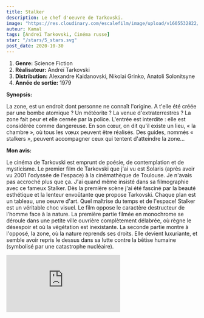 ```yaml
---
title: Stalker
description: Le chef d'oeuvre de Tarkovski.
image: "https://res.cloudinary.com/escalefilm/image/upload/v1605532822/stalker_tu6sur.jpg"
auteur: Kamal
tags: [Andreï Tarkovski, Cinéma russe]
star: "/stars/5_stars.svg"
post_date: 2020-10-30
---
```


1. **Genre:** Science Fiction
2. **Réalisateur:** Andreï Tarkovski
3. **Distribution:** Alexandre Kaidanovski, Nikolai Grinko, Anatoli Solonitsyne
4. **Année de sortie:** 1979

**Synopsis:**

La zone, est un endroit dont personne ne connaît l'origine. A t'elle été créée par une bombe atomique ? Un météorite ? La venue d'extraterrestres ? La zone fait peur et elle cernée par la police. L'entrée est interdite : elle est considérée comme dangereuse. En son cœur, on dit qu'il existe un lieu, « la chambre », où tous les vœux peuvent être réalisés. Des guides, nommés « stalkers », peuvent accompagner ceux qui tentent d'atteindre la zone...

**Mon avis:**

Le cinéma de Tarkovski est emprunt de poésie, de contemplation et de mysticisme.
Le premier film de Tarkovski que j'ai vu est Solaris (après avoir vu 2001 l'odyssée de l'espace) à la cinémathèque de Toulouse. Je n'avais pas accroché plus que ça. J'ai quand même insisté dans sa filmographie avec ce fameux Stalker. Dès la première scène j'ai été fasciné par la beauté esthétique et la lenteur envoûtante que propose Tarkovski. Chaque plan est un tableau, une oeuvre d'art.
Quel maîtrise du temps et de l'espace! Stalker est un véritable choc visuel.
Le film oppose le caractère destructeur de l'homme face à la nature. La première partie filmée en monochrome se déroule dans une petite ville ouvrière complètement délabrée, où règne le désespoir et où la végétation est inexistante. La seconde partie montre à l'opposé, la zone, où la nature reprends ses droits. Elle devient luxuriante, et semble avoir repris le dessus dans sa lutte contre la bêtise humaine (symbolisé par une catastrophe nucléaire).

<div>
    <iframe src="https://www.youtube.com/embed/fHonnImzgY0" frameborder="0" allow="accelerometer; autoplay; clipboard-write; encrypted-media; gyroscope; picture-in-picture" allowfullscreen></iframe>
</div>